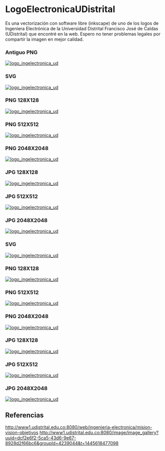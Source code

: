 # LogoElectronicaUDistrital

Es una vectorización con software libre (inkscape) de uno de los logos de Ingeniera Electrónica de la Universidad Distrital Francisco José de Caldas (UDistrital) que encontré en la web. Espero no tener problemas legales por compartir la imagen en mejor calidad.

### Antiguo PNG
[![logo_ingelectronica_ud](./logo_electronica_original_antiguo.png)](https://raw.githubusercontent.com/juusechec/LogoElectronicaUDistrital/master/logo_electronica_original_antiguo.png)

### SVG
[![logo_ingelectronica_ud](./logo_electronica_udistrital_naranja_azul.svg)](https://raw.githubusercontent.com/juusechec/LogoElectronicaUDistrital/master/logo_electronica_udistrital_naranja_azul.svg)

### PNG 128X128
[![logo_ingelectronica_ud](./logo_electronica_udistrital_naranja_azul_128x128.png)](https://raw.githubusercontent.com/juusechec/LogoElectronicaUDistrital/master/logo_electronica_udistrital_naranja_azul_128x128.png)

### PNG 512X512
[![logo_ingelectronica_ud](./logo_electronica_udistrital_naranja_azul_512x512.png)](https://raw.githubusercontent.com/juusechec/LogoElectronicaUDistrital/master/logo_electronica_udistrital_naranja_azul_512x512.png)

### PNG 2048X2048
[![logo_ingelectronica_ud](./logo_electronica_udistrital_naranja_azul_2048x2048.png)](https://raw.githubusercontent.com/juusechec/LogoElectronicaUDistrital/master/logo_electronica_udistrital_naranja_azul_2048x2048.png)

### JPG 128X128
[![logo_ingelectronica_ud](./logo_electronica_udistrital_naranja_azul_fondo_blanco_128x128.jpg)](https://raw.githubusercontent.com/juusechec/LogoElectronicaUDistrital/master/logo_electronica_udistrital_naranja_azul_fondo_blanco_128x128.jpg)

### JPG 512X512
[![logo_ingelectronica_ud](./logo_electronica_udistrital_naranja_azul_fondo_blanco_512x512.jpg)](https://raw.githubusercontent.com/juusechec/LogoElectronicaUDistrital/master/logo_electronica_udistrital_naranja_azul_fondo_blanco_512x512.jpg)

### JPG 2048X2048
[![logo_ingelectronica_ud](./logo_electronica_udistrital_naranja_azul_fondo_blanco_2048x2048.jpg)](https://raw.githubusercontent.com/juusechec/LogoElectronicaUDistrital/master/logo_electronica_udistrital_naranja_azul_fondo_blanco_2048x2048.jpg)

### SVG
[![logo_ingelectronica_ud](./logo_electronica_udistrital_azul_negro_amarillo.svg)](https://raw.githubusercontent.com/juusechec/LogoElectronicaUDistrital/master/logo_electronica_udistrital_azul_negro_amarillo.svg)

### PNG 128X128
[![logo_ingelectronica_ud](./logo_electronica_udistrital_azul_negro_amarillo_128x128.png)](https://raw.githubusercontent.com/juusechec/LogoElectronicaUDistrital/master/logo_electronica_udistrital_azul_negro_amarillo_128x128.png)

### PNG 512X512
[![logo_ingelectronica_ud](./logo_electronica_udistrital_azul_negro_amarillo_512x512.png)](https://raw.githubusercontent.com/juusechec/LogoElectronicaUDistrital/master/logo_electronica_udistrital_azul_negro_amarillo_512x512.png)

### PNG 2048X2048
[![logo_ingelectronica_ud](./logo_electronica_udistrital_azul_negro_amarillo_2048x2048.png)](https://raw.githubusercontent.com/juusechec/LogoElectronicaUDistrital/master/logo_electronica_udistrital_azul_negro_amarillo_2048x2048.png)

### JPG 128X128
[![logo_ingelectronica_ud](./logo_electronica_udistrital_azul_negro_amarillo_fondo_blanco_128x128.jpg)](https://raw.githubusercontent.com/juusechec/LogoElectronicaUDistrital/master/logo_electronica_udistrital_azul_negro_amarillo_fondo_blanco_128x128.jpg)

### JPG 512X512
[![logo_ingelectronica_ud](./logo_electronica_udistrital_azul_negro_amarillo_fondo_blanco_512x512.jpg)](https://raw.githubusercontent.com/juusechec/LogoElectronicaUDistrital/master/logo_electronica_udistrital_azul_negro_amarillo_fondo_blanco_512x512.jpg)

### JPG 2048X2048
[![logo_ingelectronica_ud](./logo_electronica_udistrital_azul_negro_amarillo_fondo_blanco_2048x2048.jpg)](https://raw.githubusercontent.com/juusechec/LogoElectronicaUDistrital/master/logo_electronica_udistrital_azul_negro_amarillo_fondo_blanco_2048x2048.jpg)

## Referencias
http://www1.udistrital.edu.co:8080/web/ingenieria-electronica/mision-vision-objetivos
http://www1.udistrital.edu.co:8080/image/image_gallery?uuid=dcf2e6f2-5ca5-43d6-9e67-8928d2f66bc6&groupId=4239044&t=1445618477098
